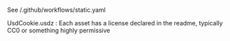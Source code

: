 See <tinyusdz>/.github/workflows/static.yaml

UsdCookie.usdz : Each asset has a license declared in the readme, typically CC0 or something highly permissive
